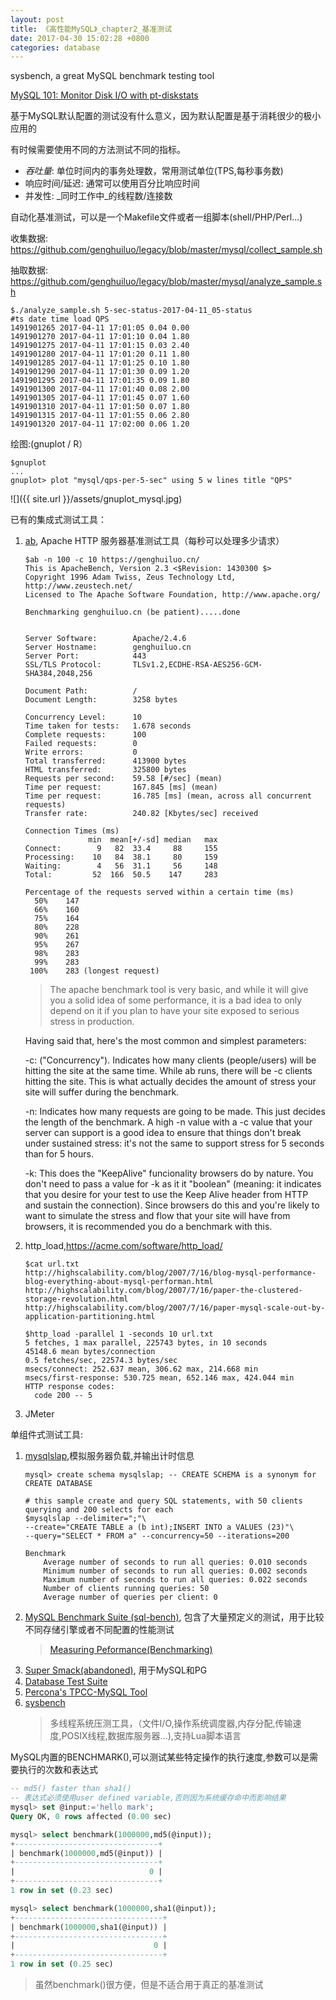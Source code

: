 ```yaml
---
layout: post
title: 《高性能MySQL》_chapter2_基准测试
date: 2017-04-30 15:02:28 +0800
categories: database
---
```


sysbench, a great MySQL benchmark testing tool

[MySQL 101: Monitor Disk I/O with pt-diskstats](https://www.percona.com/blog/2014/09/04/mysql-101-monitor-disk-io-with-pt-diskstats/)

基于MySQL默认配置的测试没有什么意义，因为默认配置是基于消耗很少的极小应用的

有时候需要使用不同的方法测试不同的指标。
- *吞吐量*: 单位时间内的事务处理数，常用测试单位(TPS,每秒事务数)
- 响应时间/延迟: 通常可以使用百分比响应时间
- 并发性: _同时工作中_的线程数/连接数


自动化基准测试，可以是一个Makefile文件或者一组脚本(shell/PHP/Perl...)

收集数据: https://github.com/genghuiluo/legacy/blob/master/mysql/collect_sample.sh

抽取数据: https://github.com/genghuiluo/legacy/blob/master/mysql/analyze_sample.sh
``` shell
$./analyze_sample.sh 5-sec-status-2017-04-11_05-status
#ts date time load QPS
1491901265 2017-04-11 17:01:05 0.04 0.00
1491901270 2017-04-11 17:01:10 0.04 1.80
1491901275 2017-04-11 17:01:15 0.03 2.40
1491901280 2017-04-11 17:01:20 0.11 1.80
1491901285 2017-04-11 17:01:25 0.10 1.80
1491901290 2017-04-11 17:01:30 0.09 1.20
1491901295 2017-04-11 17:01:35 0.09 1.80
1491901300 2017-04-11 17:01:40 0.08 2.00
1491901305 2017-04-11 17:01:45 0.07 1.60
1491901310 2017-04-11 17:01:50 0.07 1.80
1491901315 2017-04-11 17:01:55 0.06 2.80
1491901320 2017-04-11 17:02:00 0.06 1.20
```

绘图:(gnuplot / R）
``` shell
$gnuplot
...
gnuplot> plot "mysql/qps-per-5-sec" using 5 w lines title "QPS"
```
![]({{ site.url }}/assets/gnuplot_mysql.jpg)

已有的集成式测试工具：
1. [ab](http://httpd.apache.org/docs/2.4/programs/ab.html), Apache HTTP 服务器基准测试工具（每秒可以处理多少请求）
	
	```
	$ab -n 100 -c 10 https://genghuiluo.cn/
    This is ApacheBench, Version 2.3 <$Revision: 1430300 $>
    Copyright 1996 Adam Twiss, Zeus Technology Ltd, http://www.zeustech.net/
    Licensed to The Apache Software Foundation, http://www.apache.org/
    
    Benchmarking genghuiluo.cn (be patient).....done
    
    
    Server Software:        Apache/2.4.6
    Server Hostname:        genghuiluo.cn
    Server Port:            443
    SSL/TLS Protocol:       TLSv1.2,ECDHE-RSA-AES256-GCM-SHA384,2048,256
    
    Document Path:          /
    Document Length:        3258 bytes
    
    Concurrency Level:      10
    Time taken for tests:   1.678 seconds
    Complete requests:      100
    Failed requests:        0
    Write errors:           0
    Total transferred:      413900 bytes
    HTML transferred:       325800 bytes
    Requests per second:    59.58 [#/sec] (mean)
    Time per request:       167.845 [ms] (mean)
    Time per request:       16.785 [ms] (mean, across all concurrent requests)
    Transfer rate:          240.82 [Kbytes/sec] received
    
    Connection Times (ms)
                  min  mean[+/-sd] median   max
    Connect:        9   82  33.4     88     155
    Processing:    10   84  38.1     80     159
    Waiting:        4   56  31.1     56     148
    Total:         52  166  50.5    147     283
    
    Percentage of the requests served within a certain time (ms)
      50%    147
      66%    160
      75%    164
      80%    228
      90%    261
      95%    267
      98%    283
      99%    283
     100%    283 (longest request)
    ```
    
    > The apache benchmark tool is very basic, and while it will give you a solid idea of some performance, it is a bad idea to only depend on it if you plan to have your site exposed to serious stress in production.
    
    Having said that, here's the most common and simplest parameters:
    
    -c: ("Concurrency"). Indicates how many clients (people/users) will be hitting the site at the same time. While ab runs, there will be -c clients hitting the site. This is what actually decides the amount of stress your site will suffer during the benchmark.
    
    -n: Indicates how many requests are going to be made. This just decides the length of the benchmark. A high -n value with a -c value that your server can support is a good idea to ensure that things don't break under sustained stress: it's not the same to support stress for 5 seconds than for 5 hours.
    
    -k: This does the "KeepAlive" funcionality browsers do by nature. You don't need to pass a value for -k as it it "boolean" (meaning: it indicates that you desire for your test to use the Keep Alive header from HTTP and sustain the connection). Since browsers do this and you're likely to want to simulate the stress and flow that your site will have from browsers, it is recommended you do a benchmark with this.

2. http_load,https://acme.com/software/http_load/
    ``` shell
    $cat url.txt
    http://highscalability.com/blog/2007/7/16/blog-mysql-performance-blog-everything-about-mysql-performan.html
    http://highscalability.com/blog/2007/7/16/paper-the-clustered-storage-revolution.html
    http://highscalability.com/blog/2007/7/16/paper-mysql-scale-out-by-application-partitioning.html

    $http_load -parallel 1 -seconds 10 url.txt 
    5 fetches, 1 max parallel, 225743 bytes, in 10 seconds
    45148.6 mean bytes/connection
    0.5 fetches/sec, 22574.3 bytes/sec
    msecs/connect: 252.637 mean, 306.62 max, 214.668 min
    msecs/first-response: 530.725 mean, 652.146 max, 424.044 min
    HTTP response codes:
      code 200 -- 5
    ```
3. JMeter

单组件式测试工具:
1. [mysqlslap](https://dev.mysql.com/doc/refman/5.7/en/mysqlslap.html),模拟服务器负载,并输出计时信息
    ```
    mysql> create schema mysqlslap; -- CREATE SCHEMA is a synonym for CREATE DATABASE
    
    # this sample create and query SQL statements, with 50 clients querying and 200 selects for each
    $mysqlslap --delimiter=";"\
    --create="CREATE TABLE a (b int);INSERT INTO a VALUES (23)"\
    --query="SELECT * FROM a" --concurrency=50 --iterations=200

    Benchmark
        Average number of seconds to run all queries: 0.010 seconds
        Minimum number of seconds to run all queries: 0.002 seconds
        Maximum number of seconds to run all queries: 0.022 seconds
        Number of clients running queries: 50
        Average number of queries per client: 0
    ```
2. [MySQL Benchmark Suite (sql-bench)](https://dev.mysql.com/doc/refman/5.5/en/mysql-benchmarks.html), 包含了大量预定义的测试，用于比较不同存储引擎或者不同配置的性能测试
    > [Measuring Peformance(Benchmarking)](https://dev.mysql.com/doc/refman/5.7/en/optimize-benchmarking.html)   
3. [Super Smack(abandoned)](https://github.com/tmountain/Super-Smack), 用于MySQL和PG
4. [Database Test Suite](http://osdldbt.sourceforge.net/)
5. [Percona's TPCC-MySQL Tool](https://github.com/Percona-Lab/tpcc-mysql)
6. [sysbench](https://github.com/akopytov/sysbench)
    > 多线程系统压测工具，（文件I/O,操作系统调度器,内存分配,传输速度,POSIX线程,数据库服务器...),支持Lua脚本语言

MySQL内置的BENCHMARK(),可以测试某些特定操作的执行速度,参数可以是需要执行的次数和表达式
``` sql
-- md5() faster than sha1()
-- 表达式必须使用user defined variable,否则因为系统缓存命中而影响结果
mysql> set @input:='hello mark';
Query OK, 0 rows affected (0.00 sec)

mysql> select benchmark(1000000,md5(@input));
+--------------------------------+
| benchmark(1000000,md5(@input)) |
+--------------------------------+
|                              0 |
+--------------------------------+
1 row in set (0.23 sec)

mysql> select benchmark(1000000,sha1(@input));
+---------------------------------+
| benchmark(1000000,sha1(@input)) |
+---------------------------------+
|                               0 |
+---------------------------------+
1 row in set (0.25 sec)
```
> 虽然benchmark()很方便，但是不适合用于真正的基准测试


